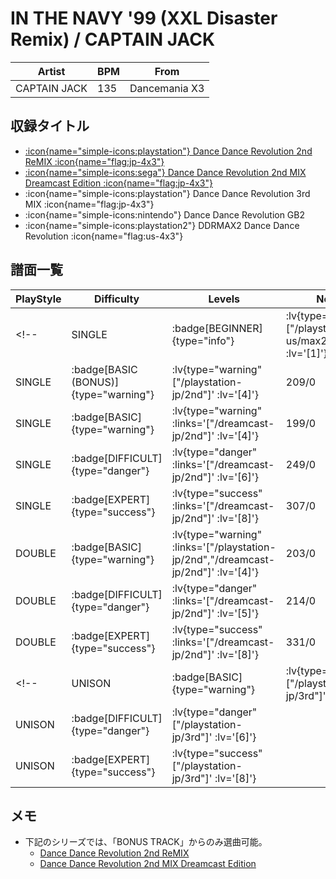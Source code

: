 # IN THE NAVY '99 (XXL Disaster Remix) / CAPTAIN JACK

|Artist|BPM|From|
|------|---|----|
|CAPTAIN JACK|135|Dancemania X3|

## 収録タイトル

- [ :icon{name="simple-icons:playstation"} Dance Dance Revolution 2nd ReMIX :icon{name="flag:jp-4x3"} ](/playstation-jp/2nd)
- [ :icon{name="simple-icons:sega"} Dance Dance Revolution 2nd MIX Dreamcast Edition :icon{name="flag:jp-4x3"} ](/dreamcast-jp/2nd)
- :icon{name="simple-icons:playstation"} Dance Dance Revolution 3rd MIX :icon{name="flag:jp-4x3"}
- :icon{name="simple-icons:nintendo"} Dance Dance Revolution GB2
- :icon{name="simple-icons:playstation2"} DDRMAX2 Dance Dance Revolution :icon{name="flag:us-4x3"}

## 譜面一覧

|PlayStyle|Difficulty|Levels|Notes|Movie|
|---------|----------|------|-----|-----|
<!-- |SINGLE| :badge[BEGINNER]{type="info"} | :lv{type="info" ["/playstation2-us/max2"]' :lv='[1]'} |99/0|| -->
|SINGLE| :badge[BASIC (BONUS)]{type="warning"} | :lv{type="warning" ["/playstation-jp/2nd"]' :lv='[4]'} |209/0||
|SINGLE| :badge[BASIC]{type="warning"} | :lv{type="warning" :links='["/dreamcast-jp/2nd"]' :lv='[4]'} |199/0||
|SINGLE| :badge[DIFFICULT]{type="danger"} | :lv{type="danger" :links='["/dreamcast-jp/2nd"]' :lv='[6]'} |249/0||
|SINGLE| :badge[EXPERT]{type="success"} | :lv{type="success" :links='["/dreamcast-jp/2nd"]' :lv='[8]'} |307/0||
|DOUBLE| :badge[BASIC]{type="warning"} | :lv{type="warning" :links='["/playstation-jp/2nd","/dreamcast-jp/2nd"]' :lv='[4]'} |203/0||
|DOUBLE| :badge[DIFFICULT]{type="danger"} | :lv{type="danger" :links='["/dreamcast-jp/2nd"]' :lv='[5]'} |214/0||
|DOUBLE| :badge[EXPERT]{type="success"} | :lv{type="success" :links='["/dreamcast-jp/2nd"]' :lv='[8]'} |331/0||
<!-- |UNISON| :badge[BASIC]{type="warning"} | :lv{type="warning" ["/playstation-jp/3rd"]' :lv='[4]'} |||
|UNISON| :badge[DIFFICULT]{type="danger"} | :lv{type="danger" ["/playstation-jp/3rd"]' :lv='[6]'} |||
|UNISON| :badge[EXPERT]{type="success"} | :lv{type="success" ["/playstation-jp/3rd"]' :lv='[8]'} ||| -->

## メモ

- 下記のシリーズでは、「BONUS TRACK」からのみ選曲可能。
  - [Dance Dance Revolution 2nd ReMIX](/playstation-jp/2nd)
  - [Dance Dance Revolution 2nd MIX Dreamcast Edition](/dreamcast-jp/2nd)
